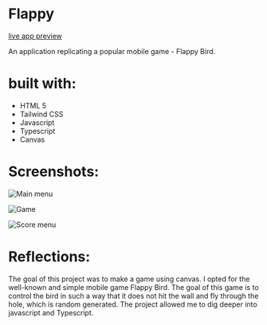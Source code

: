 ﻿# Flappy
[live app preview](https://mccowsky.github.io/Flappy/)

An application replicating a popular mobile game - Flappy Bird.

# built with:

 - HTML 5 
 - Tailwind CSS 
 - Javascript
 - Typescript
 - Canvas

# Screenshots:

![Main menu](https://i.imgur.com/Bq6iwM1.png)

![Game](https://i.imgur.com/D5pu3u9.png)

![Score menu](https://i.imgur.com/hcbhUk6.png)

# Reflections:

The goal of this project was to make a game using canvas. I opted for the well-known and simple mobile game Flappy Bird. The goal of this game is to control the bird in such a way that it does not hit the wall and fly through the hole, which is random generated. The project allowed me to dig deeper into javascript and Typescript.
